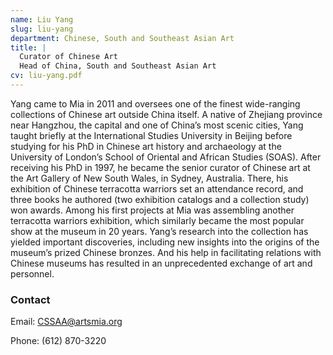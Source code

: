 ```yaml
---
name: Liu Yang
slug: liu-yang
department: Chinese, South and Southeast Asian Art
title: |
  Curator of Chinese Art
  Head of China, South and Southeast Asian Art
cv: liu-yang.pdf
---
```


Yang came to Mia in 2011 and oversees one of the finest wide-ranging collections of Chinese art outside China itself. A native of Zhejiang province near Hangzhou, the capital and one of China’s most scenic cities, Yang taught briefly at the International Studies University in Beijing before studying for his PhD in Chinese art history and archaeology at the University of London’s School of Oriental and African Studies (SOAS). After receiving his PhD in 1997, he became the senior curator of Chinese art at the Art Gallery of New South Wales, in Sydney, Australia. There, his exhibition of Chinese terracotta warriors set an attendance record, and three books he authored (two exhibition catalogs and a collection study) won awards. Among his first projects at Mia was assembling another terracotta warriors exhibition, which similarly became the most popular show at the museum in 20 years. Yang’s research into the collection has yielded important discoveries, including new insights into the origins of the museum’s prized Chinese bronzes. And his help in facilitating relations with Chinese museums has resulted in an unprecedented exchange of art and personnel.

### Contact

Email: [CSSAA@artsmia.org](mailto:cssaa@artsmia.org)

Phone: (612) 870-3220
